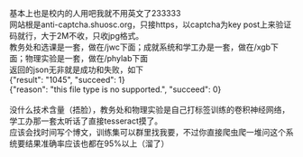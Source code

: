 基本上也是校内的人用吧我就不用英文了233333<br>
网站根是anti-captcha.shuosc.org，只接https，以captcha为key post上来验证码就行，大于2M不收，只收jpg格式。<br>
教务处和选课是一套，做在/jwc下面；成就系统和学工办是一套，做在/xgb下面；物理实验是一套，做在/phylab下面<br>
返回的json无非就是成功和失败，如下<br>
{"result": "1045", "succeed": 1}<br>
{"reason": "this file type is no supported.", "succeed": 0}<br>
<br>
没什么技术含量（捂脸），教务处和物理实验是自己打标签训练的卷积神经网络，学工办那一套太听话了直接tesseract摸了。<br>
应该会找时间写个博文，训练集可以群里找我要，不过你直接爬虫爬一堆问这个系统要结果准确率应该也都在95%以上（溜了）